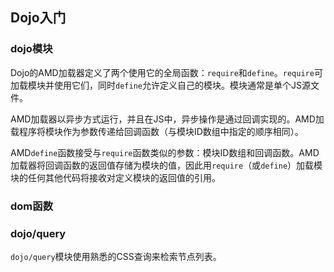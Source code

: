 ## Dojo入门 ##
### dojo模块 ###
Dojo的AMD加载器定义了两个使用它的全局函数：`require`和`define`。`require`可加载模块并使用它们，同时`define`允许定义自己的模块。模块通常是单个JS源文件。

AMD加载器以异步方式运行，并且在JS中，异步操作是通过回调实现的。AMD加载程序将模块作为参数传递给回调函数（与模块ID数组中指定的顺序相同）。

AMD`define`函数接受与`require`函数类似的参数：模块ID数组和回调函数。AMD加载器将回调函数的返回值存储为模块的值，因此用`require`（或`define`）加载模块的任何其他代码将接收对定义模块的返回值的引用。
### dom函数 ###
### dojo/query ###
`dojo/query`模块使用熟悉的CSS查询来检索节点列表。